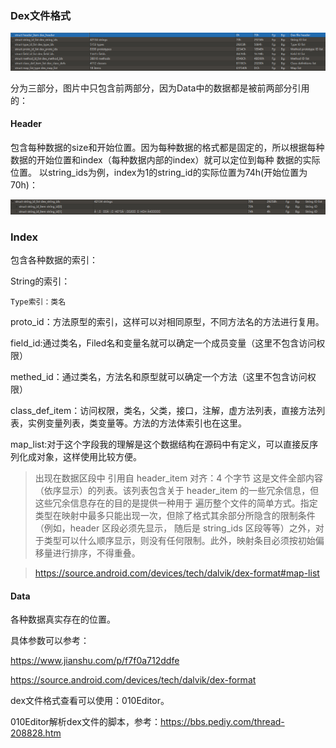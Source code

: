 ### Dex文件格式

![总览](img/dex_formart_all.png)

分为三部分，图片中只包含前两部分，因为Data中的数据都是被前两部分引用的：

#### Header

包含每种数据的size和开始位置。因为每种数据的格式都是固定的，所以根据每种数据的开始位置和index（每种数据内部的index）就可以定位到每种
数据的实际位置。
以string_ids为例，index为1的string_id的实际位置为74h(开始位置为70h)：

![string](img/dex_format_str.png)

### Index

包含各种数据的索引：

String的索引：

    Type索引：类名

proto_id：方法原型的索引，这样可以对相同原型，不同方法名的方法进行复用。

field_id:通过类名，Filed名和变量名就可以确定一个成员变量（这里不包含访问权限）

methed_id：通过类名，方法名和原型就可以确定一个方法（这里不包含访问权限）

class_def_item：访问权限，类名，父类，接口，注解，虚方法列表，直接方法列表，实例变量列表，类变量等。方法的方法体索引也在这里。

map_list:对于这个字段我的理解是这个数据结构在源码中有定义，可以直接反序列化成对象，这样使用比较方便。
>出现在数据区段中
>引用自 header_item
>对齐：4 个字节
>这是文件全部内容（依序显示）的列表。该列表包含关于 header_item 的一些冗余信息，但这些冗余信息存在的目的是提供一种用于
>遍历整个文件的简单方式。指定类型在映射中最多只能出现一次，但除了格式其余部分所隐含的限制条件（例如，header 区段必须先显示，
>随后是 string_ids 区段等等）之外，对于类型可以什么顺序显示，则没有任何限制。此外，映射条目必须按初始偏移量进行排序，不得重叠。

>https://source.android.com/devices/tech/dalvik/dex-format#map-list


#### Data

各种数据真实存在的位置。

具体参数可以参考：

https://www.jianshu.com/p/f7f0a712ddfe

https://source.android.com/devices/tech/dalvik/dex-format

dex文件格式查看可以使用：010Editor。

010Editor解析dex文件的脚本，参考：https://bbs.pediy.com/thread-208828.htm


